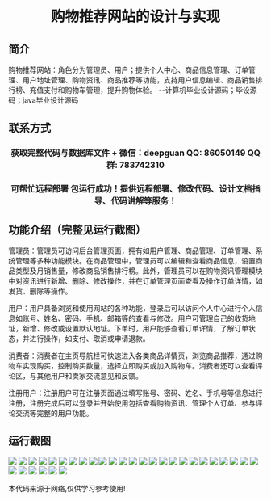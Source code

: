 <p><h1 align="center">购物推荐网站的设计与实现</h1></p>

## 简介
购物推荐网站：角色分为管理员、用户；提供个人中心、商品信息管理、订单管理、用户地址管理、购物资讯、商品推荐等功能，支持用户信息编辑、商品销售排行榜、充值支付和购物车管理，提升购物体验。    --计算机毕业设计源码；毕设源码；java毕业设计源码


## 联系方式
<p><h3 align="center">获取完整代码与数据库文件 + 微信：deepguan QQ: 86050149 QQ群: 783742310</h3></p>
<p><h3 align="center">可帮忙远程部署 包运行成功！提供远程部署、修改代码、设计文档指导、代码讲解等服务！</h3></p>

## 功能介绍（完整见运行截图）
管理员：管理员可访问后台管理页面，拥有如用户管理、商品管理、订单管理、系统管理等多种功能模块。在商品管理中，管理员可以编辑和查看商品信息，设置商品类型及月销售量，修改商品销售排行榜。此外，管理员可以在购物资讯管理模块中对资讯进行新增、删除、修改操作，并在订单管理页面查看及操作订单详情，如发货、删除等操作。

用户：用户具备浏览和使用网站的各种功能，登录后可以访问个人中心进行个人信息如账号、姓名、密码、手机、邮箱等的查看与修改。用户可管理自己的收货地址，新增、修改或设置默认地址。下单时，用户能够查看订单详情，了解订单状态，并进行操作，如支付、取消或申请退款。

消费者：消费者在主页导航栏可快速进入各类商品详情页，浏览商品推荐，通过购物车实现购买，控制购买数量，选择立即购买或加入购物车。消费者还可以查看评论区，与其他用户和卖家交流意见和反馈。

注册用户：注册用户可在注册页面通过填写账号、密码、姓名、手机号等信息进行注册，注册完成后可以登录并开始使用包括查看购物资讯、管理个人订单、参与评论交流等完整的用户功能。


## 运行截图
![](https://bs-1329754181.cos.ap-shanghai.myqcloud.com/spring/ShoppingRecommendationWebsiteDesignAndImplementation/img/001.jpg)
![](https://bs-1329754181.cos.ap-shanghai.myqcloud.com/spring/ShoppingRecommendationWebsiteDesignAndImplementation/img/002.jpg)
![](https://bs-1329754181.cos.ap-shanghai.myqcloud.com/spring/ShoppingRecommendationWebsiteDesignAndImplementation/img/003.jpg)
![](https://bs-1329754181.cos.ap-shanghai.myqcloud.com/spring/ShoppingRecommendationWebsiteDesignAndImplementation/img/004.jpg)
![](https://bs-1329754181.cos.ap-shanghai.myqcloud.com/spring/ShoppingRecommendationWebsiteDesignAndImplementation/img/005.jpg)
![](https://bs-1329754181.cos.ap-shanghai.myqcloud.com/spring/ShoppingRecommendationWebsiteDesignAndImplementation/img/006.jpg)
![](https://bs-1329754181.cos.ap-shanghai.myqcloud.com/spring/ShoppingRecommendationWebsiteDesignAndImplementation/img/007.jpg)
![](https://bs-1329754181.cos.ap-shanghai.myqcloud.com/spring/ShoppingRecommendationWebsiteDesignAndImplementation/img/008.jpg)
![](https://bs-1329754181.cos.ap-shanghai.myqcloud.com/spring/ShoppingRecommendationWebsiteDesignAndImplementation/img/009.jpg)
![](https://bs-1329754181.cos.ap-shanghai.myqcloud.com/spring/ShoppingRecommendationWebsiteDesignAndImplementation/img/010.jpg)
![](https://bs-1329754181.cos.ap-shanghai.myqcloud.com/spring/ShoppingRecommendationWebsiteDesignAndImplementation/img/011.jpg)
![](https://bs-1329754181.cos.ap-shanghai.myqcloud.com/spring/ShoppingRecommendationWebsiteDesignAndImplementation/img/012.jpg)
![](https://bs-1329754181.cos.ap-shanghai.myqcloud.com/spring/ShoppingRecommendationWebsiteDesignAndImplementation/img/013.jpg)
![](https://bs-1329754181.cos.ap-shanghai.myqcloud.com/spring/ShoppingRecommendationWebsiteDesignAndImplementation/img/014.jpg)
![](https://bs-1329754181.cos.ap-shanghai.myqcloud.com/spring/ShoppingRecommendationWebsiteDesignAndImplementation/img/015.jpg)
![](https://bs-1329754181.cos.ap-shanghai.myqcloud.com/spring/ShoppingRecommendationWebsiteDesignAndImplementation/img/016.jpg)
![](https://bs-1329754181.cos.ap-shanghai.myqcloud.com/spring/ShoppingRecommendationWebsiteDesignAndImplementation/img/017.jpg)
![](https://bs-1329754181.cos.ap-shanghai.myqcloud.com/spring/ShoppingRecommendationWebsiteDesignAndImplementation/img/018.jpg)
![](https://bs-1329754181.cos.ap-shanghai.myqcloud.com/spring/ShoppingRecommendationWebsiteDesignAndImplementation/img/019.jpg)
![](https://bs-1329754181.cos.ap-shanghai.myqcloud.com/spring/ShoppingRecommendationWebsiteDesignAndImplementation/img/020.jpg)
![](https://bs-1329754181.cos.ap-shanghai.myqcloud.com/spring/ShoppingRecommendationWebsiteDesignAndImplementation/img/021.jpg)
![](https://bs-1329754181.cos.ap-shanghai.myqcloud.com/spring/ShoppingRecommendationWebsiteDesignAndImplementation/img/022.jpg)
![](https://bs-1329754181.cos.ap-shanghai.myqcloud.com/spring/ShoppingRecommendationWebsiteDesignAndImplementation/img/023.jpg)
![](https://bs-1329754181.cos.ap-shanghai.myqcloud.com/spring/ShoppingRecommendationWebsiteDesignAndImplementation/img/024.jpg)
![](https://bs-1329754181.cos.ap-shanghai.myqcloud.com/spring/ShoppingRecommendationWebsiteDesignAndImplementation/img/025.jpg)
![](https://bs-1329754181.cos.ap-shanghai.myqcloud.com/spring/ShoppingRecommendationWebsiteDesignAndImplementation/img/026.jpg)
![](https://bs-1329754181.cos.ap-shanghai.myqcloud.com/spring/ShoppingRecommendationWebsiteDesignAndImplementation/img/027.jpg)
![](https://bs-1329754181.cos.ap-shanghai.myqcloud.com/spring/ShoppingRecommendationWebsiteDesignAndImplementation/img/028.jpg)
![](https://bs-1329754181.cos.ap-shanghai.myqcloud.com/spring/ShoppingRecommendationWebsiteDesignAndImplementation/img/029.jpg)
![](https://bs-1329754181.cos.ap-shanghai.myqcloud.com/spring/ShoppingRecommendationWebsiteDesignAndImplementation/img/030.jpg)
![](https://bs-1329754181.cos.ap-shanghai.myqcloud.com/spring/ShoppingRecommendationWebsiteDesignAndImplementation/img/031.jpg)

<p>本代码来源于网络,仅供学习参考使用!</p>
